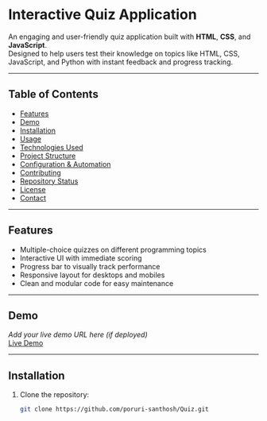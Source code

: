 # Interactive Quiz Application

An engaging and user-friendly quiz application built with **HTML**, **CSS**, and **JavaScript**.  
Designed to help users test their knowledge on topics like HTML, CSS, JavaScript, and Python with instant feedback and progress tracking.

---

## Table of Contents

- [Features](#features)  
- [Demo](#demo)  
- [Installation](#installation)  
- [Usage](#usage)  
- [Technologies Used](#technologies-used)  
- [Project Structure](#project-structure)  
- [Configuration & Automation](#configuration--automation)  
- [Contributing](#contributing)  
- [Repository Status](#repository-status)  
- [License](#license)  
- [Contact](#contact)  

---

## Features

- Multiple-choice quizzes on different programming topics  
- Interactive UI with immediate scoring  
- Progress bar to visually track performance  
- Responsive layout for desktops and mobiles  
- Clean and modular code for easy maintenance  

---

## Demo

*Add your live demo URL here (if deployed)*  
[Live Demo](https://your-demo-link.com)

---

## Installation

1. Clone the repository:

   ```bash
   git clone https://github.com/poruri-santhosh/Quiz.git
